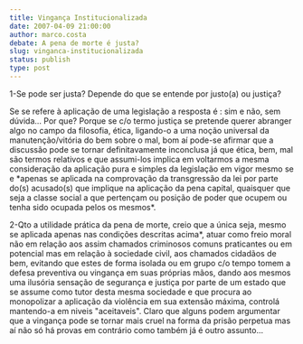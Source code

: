 ```yaml
---
title: Vingança Institucionalizada
date: 2007-04-09 21:00:00
author: marco.costa
debate: A pena de morte é justa?
slug: vinganca-institucionalizada
status: publish 
type: post
---
```


1-Se pode ser justa? Depende do que se entende por justo(a) ou justiça?  

Se se refere à aplicação de uma legislação a resposta é : sim e não, sem dúvida... Por que? Porque se c/o termo justiça se pretende querer abranger algo no campo da filosofia, ética, ligando-o a uma noção universal da manutenção/vitória do bem sobre o mal, bom aí pode-se afirmar que a discussão pode se tornar definitavamente inconclusa já que ética, bem, mal são termos relativos e que assumi-los implica em voltarmos a mesma consideração da aplicação pura e simples da legislação em vigor mesmo se e \*apenas se aplicada na comprovação da transgressão da lei por parte do(s) acusado(s) que implique na aplicação da pena capital, quaisquer que seja a classe social a que pertençam ou posição de poder que ocupem ou tenha sido ocupada pelos os mesmos\*.  

2-Qto a utilidade prática da pena de morte, creio que a única seja, mesmo se aplicada apenas nas condições descritas acima\*, atuar como freio moral não em relação aos assim chamados criminosos comuns praticantes ou em potencial mas em relação à sociedade civil, aos chamados cidadãos de bem, evitando que estes de forma isolada ou em grupo c/o tempo tomem a defesa preventiva ou vingança em suas próprias mãos, dando aos mesmos uma ilusória sensação de segurança e justiça por parte de um estado que se assume como tutor desta mesma sociedade e que procura ao monopolizar a aplicação da violência em sua extensão máxima, controlá mantendo-a em niveis "aceitaveis". Claro que alguns podem argumentar que a vingança pode se tornar mais cruel na forma da prisão perpetua mas aí não só há provas em contrário como também já é outro assunto...
